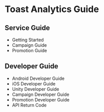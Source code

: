 # Toast Analytics Guide

## Service Guide
- Getting Started
- Campaign Guide
- Promotion Guide

## Developer Guide
- Android Developer Guide
- iOS Developer Guide
- Unity Developer Guide
- Campaign Developer Guide
- Promotion Developer Guide
- API Return Code
